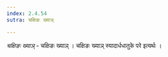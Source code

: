 ```yaml
---
index: 2.4.54
sutra: चक्षिङः ख्याञ्

---
```

_चक्षिङः ख्याञ्_ - चक्षिङः ख्याञ् । चक्षिङः ख्याञ् स्यादार्धधातुके परे इत्यर्थः ।